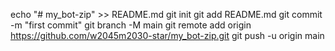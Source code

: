 echo "# my_bot-zip" >> README.md
git init
git add README.md
git commit -m "first commit"
git branch -M main
git remote add origin https://github.com/w2045m2030-star/my_bot-zip.git
git push -u origin main
